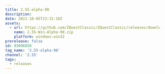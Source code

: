 ```yaml
---
title: 2.55-alpha-98
description: 
date: 2021-10-05T23:31:18Z
assets: 
  - url: https://github.com/ZQuestClassic/ZQuestClassic/releases/download/2.55-alpha-98/2.55-Win-Alpha-98.zip
    name: 2.55-Win-Alpha-98.zip
    platform: windows-win32
prerelease: false
id: 93096858
tag_name: '2.55-alpha-98'
channel: '2.55'
tags:
  - releases
---
```



